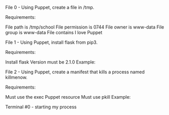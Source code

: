 File 0 - Using Puppet, create a file in /tmp.

Requirements:

File path is /tmp/school File permission is 0744 File owner is www-data File group is www-data File contains I love Puppet

File 1 - Using Puppet, install flask from pip3.

Requirements:

Install flask Version must be 2.1.0 Example:

File 2 - Using Puppet, create a manifest that kills a process named killmenow.

Requirements:

Must use the exec Puppet resource Must use pkill Example:

Terminal #0 - starting my process
